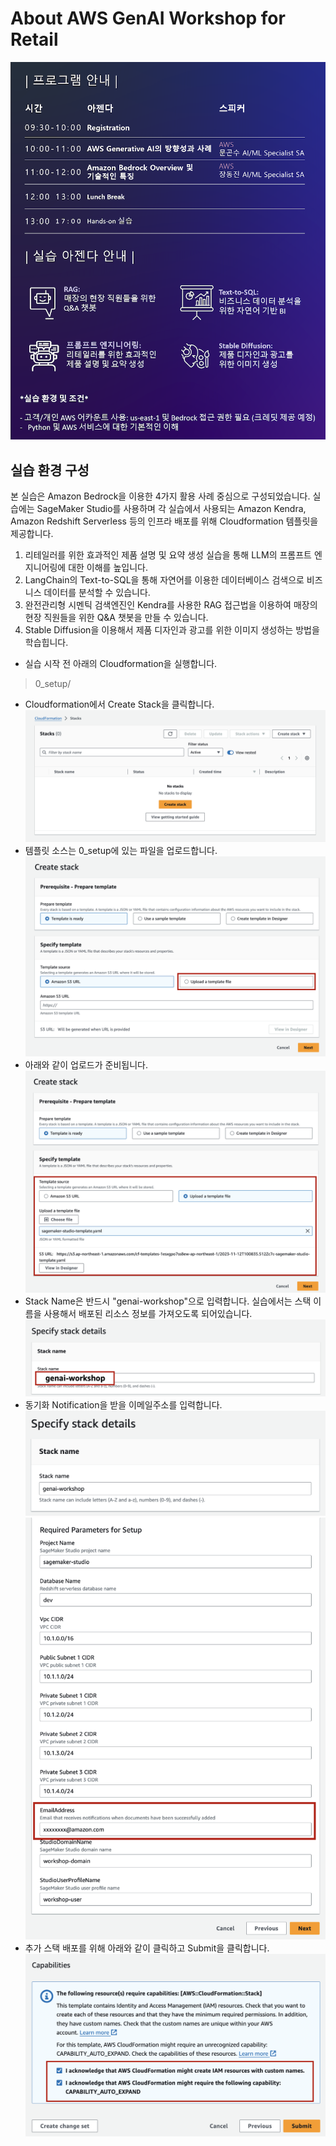 # About AWS GenAI Workshop for Retail

![edm](img/edm.png)

## 실습 환경 구성

본 실습은 Amazon Bedrock을 이용한 4가지 활용 사례 중심으로 구성되었습니다. 실습에는 SageMaker Studio를 사용하며 각 실습에서 사용되는 Amazon Kendra, Amazon Redshift Serverless 등의 인프라 배포를 위해 Cloudformation 템플릿을 제공합니다.

1. 리테일러를 위한 효과적인 제품 설명 및 요약 생성 실습을 통해 LLM의 프롬프트 엔지니어링에 대한 이해를 높입니다.
2. LangChain의 Text-to-SQL을 통해 자연어를 이용한 데이터베이스 검색으로 비즈니스 데이터를 분석할 수 있습니다. 
3. 완전관리형 시멘틱 검색엔진인 Kendra를 사용한 RAG 접근법을 이용하여 매장의 현장 직원들을 위한 Q&A 챗봇을 만들 수 있습니다.
4. Stable Diffusion을 이용해서 제품 디자인과 광고를 위한 이미지 생성하는 방법을 학습힙니다.

- 실습 시작 전 아래의 Cloudformation을 실행합니다.
> 0_setup/

- Cloudformation에서 Create Stack을 클릭합니다.
![edm](img/cf-1.png)
- 템플릿 소스는 0_setup에 있는 파일을 업로드합니다.
![edm](img/cf-2.png)
- 아래와 같이 업로드가 준비됩니다.
![edm](img/cf-3.png)
- Stack Name은 반드시 "genai-workshop"으로 입력합니다. 실습에서는 스택 이름을 사용해서 배포된 리소스 정보를 가져오도록 되어있습니다.
![edm](img/cf-4.png)
- 동기화 Notification을 받을 이메일주소를 입력합니다.
![edm](img/cf-5.png)
![edm](img/cf-6.png)
- 추가 스택 배포를 위해 아래와 같이 클릭하고 Submit을 클릭합니다. 
![edm](img/cf-7.png)
